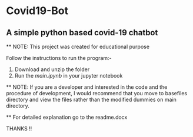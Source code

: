 # Covid19-Bot
## A simple python based covid-19 chatbot

** NOTE: This project was created for educational purpose

Follow the instructions to run the program:-
1. Download and unzip the folder 
2. Run the *main.ipynb* in your jupyter notebook 

** NOTE: If you are a developer and interested in the code and the procedure of development, I would recommend that you move to basefiles directory and view the files rather than the modified dummies on main directory.

** For detailed explanation go to the readme.docx

THANKS !!
